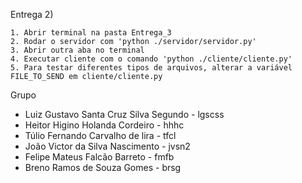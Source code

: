 Entrega 2)
    
    1. Abrir terminal na pasta Entrega_3
    2. Rodar o servidor com 'python ./servidor/servidor.py'
    3. Abrir outra aba no terminal
    4. Executar cliente com o comando 'python ./cliente/cliente.py'
    5. Para testar diferentes tipos de arquivos, alterar a variável FILE_TO_SEND em cliente/cliente.py

Grupo
- Luiz Gustavo Santa Cruz Silva Segundo  - lgscss
- Heitor Higino Holanda Cordeiro         - hhhc
- Túlio Fernando Carvalho de lira        - tfcl
- João Victor da Silva Nascimento        - jvsn2
- Felipe Mateus Falcão Barreto           - fmfb
- Breno Ramos de Souza Gomes             - brsg
